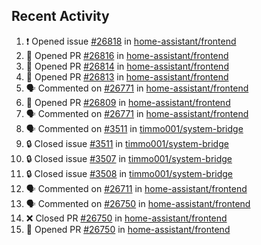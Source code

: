 ## Recent Activity

<!--START_SECTION:activity-->
1. ❗ Opened issue [#26818](https://github.com/home-assistant/frontend/issues/26818) in [home-assistant/frontend](https://github.com/home-assistant/frontend)
2. 💪 Opened PR [#26816](https://github.com/home-assistant/frontend/pull/26816) in [home-assistant/frontend](https://github.com/home-assistant/frontend)
3. 💪 Opened PR [#26814](https://github.com/home-assistant/frontend/pull/26814) in [home-assistant/frontend](https://github.com/home-assistant/frontend)
4. 💪 Opened PR [#26813](https://github.com/home-assistant/frontend/pull/26813) in [home-assistant/frontend](https://github.com/home-assistant/frontend)
5. 🗣 Commented on [#26771](https://github.com/home-assistant/frontend/issues/26771) in [home-assistant/frontend](https://github.com/home-assistant/frontend)
6. 💪 Opened PR [#26809](https://github.com/home-assistant/frontend/pull/26809) in [home-assistant/frontend](https://github.com/home-assistant/frontend)
7. 🗣 Commented on [#26771](https://github.com/home-assistant/frontend/issues/26771) in [home-assistant/frontend](https://github.com/home-assistant/frontend)
8. 🗣 Commented on [#3511](https://github.com/timmo001/system-bridge/issues/3511) in [timmo001/system-bridge](https://github.com/timmo001/system-bridge)
9. 🔒 Closed issue [#3511](https://github.com/timmo001/system-bridge/issues/3511) in [timmo001/system-bridge](https://github.com/timmo001/system-bridge)
10. 🔒 Closed issue [#3507](https://github.com/timmo001/system-bridge/issues/3507) in [timmo001/system-bridge](https://github.com/timmo001/system-bridge)
11. 🔒 Closed issue [#3508](https://github.com/timmo001/system-bridge/issues/3508) in [timmo001/system-bridge](https://github.com/timmo001/system-bridge)
12. 🗣 Commented on [#26711](https://github.com/home-assistant/frontend/issues/26711) in [home-assistant/frontend](https://github.com/home-assistant/frontend)
13. 🗣 Commented on [#26750](https://github.com/home-assistant/frontend/issues/26750) in [home-assistant/frontend](https://github.com/home-assistant/frontend)
14. ❌ Closed PR [#26750](https://github.com/home-assistant/frontend/pull/26750) in [home-assistant/frontend](https://github.com/home-assistant/frontend)
15. 💪 Opened PR [#26750](https://github.com/home-assistant/frontend/pull/26750) in [home-assistant/frontend](https://github.com/home-assistant/frontend)
<!--END_SECTION:activity-->
